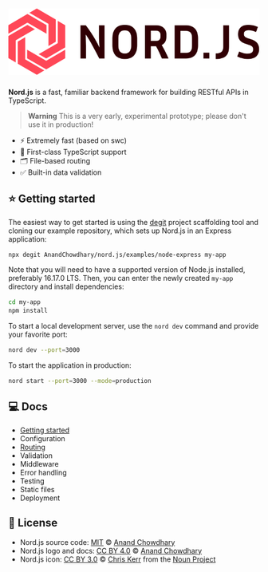 # [![Nord.js](./docs/assets/logo.svg)](https://nord.js.org)

**Nord.js** is a fast, familiar backend framework for building RESTful APIs in TypeScript.

> **Warning**
> This is a very early, experimental prototype; please don't use it in production!

- ⚡️ Extremely fast (based on swc)
- 💪 First-class TypeScript support
- 🗂 File-based routing
- ✅ Built-in data validation

## ⭐️ Getting started

The easiest way to get started is using the [degit](https://github.com/Rich-Harris/degit) project scaffolding tool and cloning our example repository, which sets up Nord.js in an Express application:

```bash
npx degit AnandChowdhary/nord.js/examples/node-express my-app
```

Note that you will need to have a supported version of Node.js installed, preferably 16.17.0 LTS. Then, you can enter the newly created `my-app` directory and install dependencies:

```bash
cd my-app
npm install
```

To start a local development server, use the `nord dev` command and provide your favorite port:

```bash
nord dev --port=3000
```

To start the application in production:

```bash
nord start --port=3000 --mode=production
```

## 💻 Docs

- [Getting started](https://nord.js.org/getting-started.html)
- Configuration
- [Routing](https://nord.js.org/routing.html)
- Validation
- Middleware
- Error handling
- Testing
- Static files
- Deployment

## 📄 License

- Nord.js source code: [MIT](./LICENSE) © [Anand Chowdhary](https://anandchowdhary.com)
- Nord.js logo and docs: [CC BY 4.0](https://creativecommons.org/licenses/by/4.0/) © [Anand Chowdhary](https://anandchowdhary.com)
- Nord.js icon: [CC BY 3.0](https://thenounproject.com/legal/terms-of-use/#icon-licenses) © [Chris Kerr](https://thenounproject.com/chrisk3rr/) from the [Noun Project](https://thenounproject.com/icon/hexagon-30707/)

